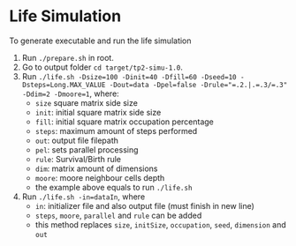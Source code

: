 # Life Simulation
To generate executable and run the life simulation
1. Run `./prepare.sh` in root.
2. Go to output folder `cd target/tp2-simu-1.0`.
3. Run `./life.sh -Dsize=100 -Dinit=40 -Dfill=60 -Dseed=10 -Dsteps=Long.MAX_VALUE -Dout=data -Dpel=false -Drule="=.2.|.=.3/=.3" -Ddim=2 -Dmoore=1`, where:
    - `size` square matrix side size
    - `init`: initial square matrix side size 
    - `fill`: initial square matrix occupation percentage
    - `steps`: maximum amount of steps performed
    - `out`: output file filepath
    - `pel`: sets parallel processing
    - `rule`: Survival/Birth rule
    - `dim`: matrix amount of dimensions
    - `moore`: moore neighbour cells depth
    - the example above equals to run `./life.sh`
4. Run  `./life.sh -in=dataIn`, where
    - `in`: initializer file and also output file (must finish in new line)
    - `steps`, `moore`, `parallel` and `rule` can be added
    - this method replaces `size`, `initSize`, `occupation`, `seed`, `dimension` and `out`

